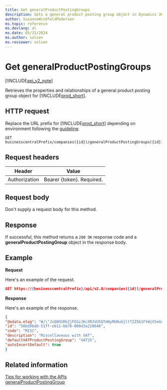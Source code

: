 ```yaml
---
title: Get generalProductPostingGroups
description: Gets a general product posting group object in Dynamics 365 Business Central.
author: SusanneWindfeldPedersen
ms.topic: reference
ms.devlang: al
ms.date: 05/31/2024
ms.author: solsen
ms.reviewer: solsen
---
```


<!-- NOTE: This article is an auto-generated stub from the metadata file. -->
<!-- The sections marked with an EDIT_IS_REQUIRED require manual editing. -->
# Get generalProductPostingGroups

[!INCLUDE[api_v2_note](../../../includes/api_v2_note.md)]

Retrieves the properties and relationships of a general product posting group object for [!INCLUDE[prod_short](../../../includes/prod_short.md)].

## HTTP request

Replace the URL prefix for [!INCLUDE[prod_short](../../../includes/prod_short.md)] depending on environment following the [guideline](../../v2.0/endpoints-apis-for-dynamics.md).
<!-- START>EDIT_IS_REQUIRED. There URL for accessing the endpoint might be different -->
```
GET businesscentralPrefix/companies({id})/generalProductPostingGroups({id})
```
<!-- END>EDIT_IS_REQUIRED -->
## Request headers

|Header|Value|
|------|-----|
|Authorization  |Bearer {token}. Required. |

## Request body

Don't supply a request body for this method.

## Response

If successful, this method returns a ```200 OK``` response code and a **generalProductPostingGroup** object in the response body.

## Example

**Request**

Here's an example of the request.

```json
GET https://{businesscentralPrefix}/api/v2.0/companies({id})/generalProductPostingGroups({id})
```

**Response**

Here's an example of the response.

```json
{
"@odata.etag": "W/\"JzQ0O1RkZjFGSzJKcXR3VU5QTmNyMUNuUjltT2Z5b1FtWjV5eGdndHNKcXN5bFE9MTswMDsn\"",
"id": "50bd9bdb-51ff-eb11-bb76-000d3a220646",
"code": "MISC",
"description": "Miscellaneous with VAT",
"defaultVATProductPostingGroup": "VAT25",
"autoInsertDefault": true
}
```

## Related information

[Tips for working with the APIs](/dynamics365/business-central/dev-itpro/developer/devenv-connect-apps-tips)  
[generalProductPostingGroup](../resources/dynamics_generalProductPostingGroup.md)  
